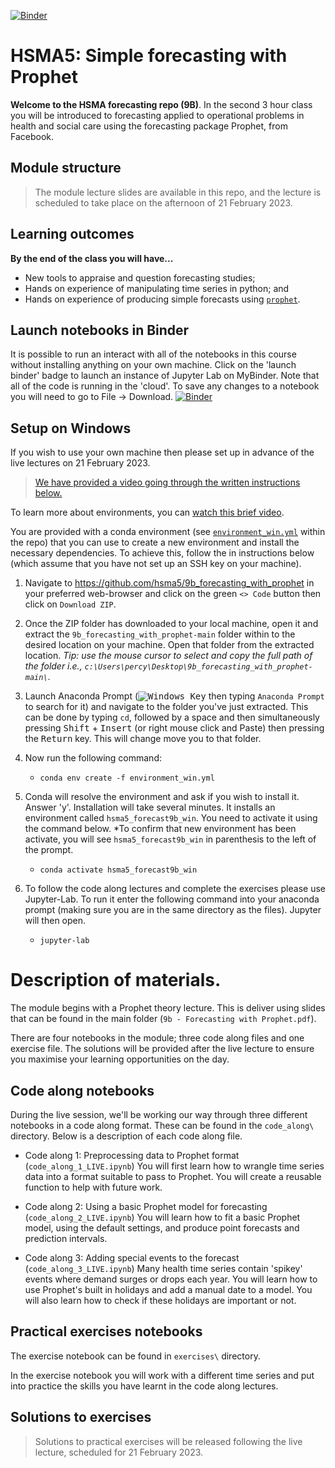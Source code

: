 [![Binder](https://mybinder.org/badge_logo.svg)](https://mybinder.org/v2/gh/hsma5/9b_forecasting_with_prophet/HEAD)

# HSMA5: Simple forecasting with Prophet


**Welcome to the HSMA forecasting repo (9B)**.  In the second 3 hour class you will be introduced to forecasting applied to operational problems in health and social care using the forecasting package Prophet, from Facebook.

## Module structure

> The module lecture slides are available in this repo, and the lecture is scheduled to take place on the afternoon of 21 February 2023.

## Learning outcomes

**By the end of the class you will have...**

* New tools to appraise and question forecasting studies;
* Hands on experience of manipulating time series in python; and
* Hands on experience of producing simple forecasts using [`prophet`](https://facebook.github.io/prophet/).

## Launch notebooks in Binder

It is possible to run an interact with all of the notebooks in this course without installing anything on your own machine.  Click on the 'launch binder' badge to launch an instance of Jupyter Lab on MyBinder.  Note that all of the code is running in the 'cloud'.  To save any changes to a notebook you will need to go to File -> Download.
[![Binder](https://mybinder.org/badge_logo.svg)](https://mybinder.org/v2/gh/hsma5/9b_forecasting_with_prophet/HEAD)

## Setup on Windows

If you wish to use your own machine then please set up in advance of the live lectures on 21 February 2023. 

> [We have provided a video going through the written instructions below.](https://www.youtube.com/watch?v=H4eopptC_Tw)

To learn more about environments, you can [watch this brief video](https://www.youtube.com/watch?v=CCqgNbuwMSU).

You are provided with a conda environment (see [`environment_win.yml`](https://github.com/hsma5/9b_forecasting_with_prophet/blob/main/environment_win.yml) within the repo) that you can use to create a new environment and install the necessary dependencies.  To achieve this, follow the in instructions below (which assume that you have not set up an SSH key on your machine).

1. Navigate to https://github.com/hsma5/9b_forecasting_with_prophet in your preferred web-browser and click on the green `<> Code` button then click on `Download ZIP`.

2. Once the ZIP folder has downloaded to your local machine, open it and extract the `9b_forecasting_with_prophet-main` folder within to the desired location on your machine. Open that folder from the extracted location. *Tip: use the mouse cursor to select and copy the full path of the folder i.e., `c:\Users\percy\Desktop\9b_forecasting_with_prophet-main\`*.

3. Launch Anaconda Prompt (<kbd>![Windows Key](http://i.stack.imgur.com/B8Zit.png)</kbd> then typing `Anaconda Prompt` to search for it) and navigate to the folder you've just extracted. This can be done by typing `cd`, followed by a space and then simultaneously pressing <kbd>Shift</kbd> + <kbd>Insert</kbd> (or right mouse click and Paste) then pressing the <kbd>Return</kbd> key. This will change move you to that folder.

4. Now run the following command:

   * `conda env create -f environment_win.yml`

5. Conda will resolve the environment and ask if you wish to install it.  Answer 'y'. Installation will take several minutes.  It installs an environment called `hsma5_forecast9b_win`.  You need to activate it using the command below. *To confirm that new environment has been activate, you will see `hsma5_forecast9b_win` in parenthesis to the left of the prompt.

   * `conda activate hsma5_forecast9b_win`

6. To follow the code along lectures and complete the exercises please use Jupyter-Lab.  To run it enter the following command into your anaconda prompt (making sure you are in the same directory as the files). Jupyter will then open.

   * `jupyter-lab`


# Description of materials.

The module begins with a Prophet theory lecture.  This is deliver using slides that can be found in the main folder (`9b - Forecasting with Prophet.pdf`).

There are four notebooks in the module; three code along files and one exercise file. The solutions will be provided after the live lecture to ensure you maximise your learning opportunities on the day.

## Code along notebooks

During the live session, we'll be working our way through three different notebooks in a code along format. These can be found in the `code_along\` directory. Below is a description of each code along file.

* Code along 1: Preprocessing data to Prophet format (`code_along_1_LIVE.ipynb`)
You will first learn how to wrangle time series data into a format suitable to pass to Prophet.  You will create a reusable function to help with future work.

* Code along 2: Using a basic Prophet model for forecasting (`code_along_2_LIVE.ipynb`)
You will learn how to fit a basic Prophet model, using the default settings, and produce point forecasts and prediction intervals.

* Code along 3: Adding special events to the forecast (`code_along_3_LIVE.ipynb`)
Many health time series contain 'spikey' events where demand surges or drops each year.  You will learn how to use Prophet's built in holidays and add a manual date to a model.  You will also learn how to check if these holidays are important or not.

## Practical exercises notebooks

The exercise notebook can be found in `exercises\` directory.

In the exercise notebook you will work with a different time series and put into practice the skills you have learnt in the code along lectures.

## Solutions to exercises

> Solutions to practical exercises will be released following the live lecture, scheduled for 21 February 2023.

